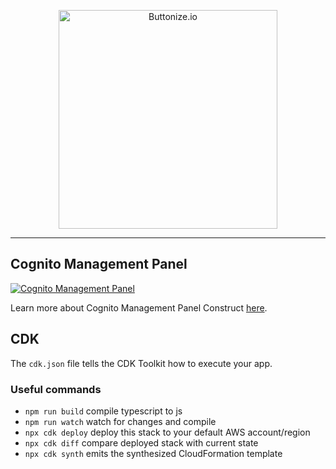 <p align="center">
  <a href="https://buttonize.io">
    <img width="350" alt="Buttonize.io" src="https://user-images.githubusercontent.com/6282843/212024942-9fd50774-ea26-48ba-b2cf-ca2584498c9a.png">
  </a>
</p>

---

## Cognito Management Panel

[![Cognito Management Panel](https://github.com/buttonize/create-buttonize/assets/6282843/e2a9d533-d32f-4fb3-b50a-61947d3c24c7)](https://buttonize.io/library/cognito-management-panel)

Learn more about Cognito Management Panel Construct [here](https://buttonize.io/library/cognito-management-panel).

## CDK

The `cdk.json` file tells the CDK Toolkit how to execute your app.

### Useful commands

* `npm run build`   compile typescript to js
* `npm run watch`   watch for changes and compile
* `npx cdk deploy`  deploy this stack to your default AWS account/region
* `npx cdk diff`    compare deployed stack with current state
* `npx cdk synth`   emits the synthesized CloudFormation template
